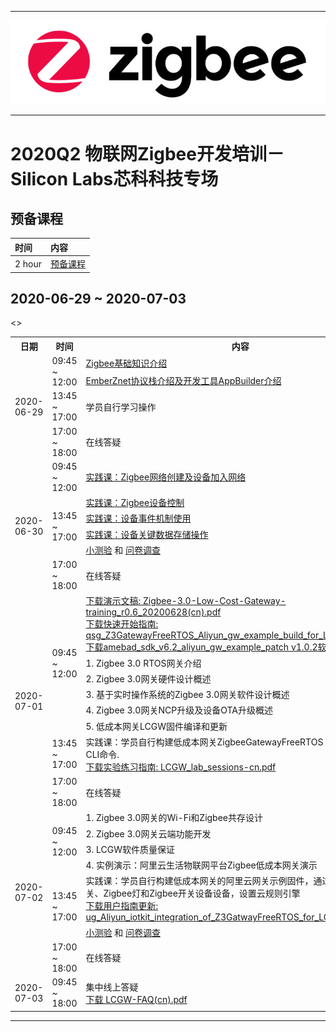 ********
![zigbee](files/zigbee.png)
********


# 2020Q2 物联网Zigbee开发培训－Silicon Labs芯科科技专场
## 预备课程
| 时间 | 内容 |  
|:---- |:----|    
| 2 hour | [预备课程](Zigbee-Preparatory-Course) |


## 2020-06-29 ~ 2020-07-03
<table>
    <tr>
        <th>日期</th>
        <th>时间</th>
        <th>内容</th>
    </tr>
    <tr>
        <td rowspan="4">2020-06-29</td>
        <td rowspan="2">09:45 ~ 12:00</td>
        <td><a href="Introduction-of-Zigbee-Basic">Zigbee基础知识介绍</a></td>
    </tr>
    <tr>
        <td><a href="Introduction-of-EmberZnet-and-AppBuilder">EmberZnet协议栈介绍及开发工具AppBuilder介绍</a></td>
    </tr>
    <tr>
        <td>13:45 ~ 17:00</td>
        <td>学员自行学习操作</td>
    </tr>
    <tr>
        <td>17:00 ~ 18:00</td>
        <td>在线答疑</td>
    </tr>
    <tr>
        <td rowspan="6">2020-06-30</td>
        <td>09:45 ~ 12:00</td>
        <td><a href="Zigbee-Hands-on-Forming-and-Joining">实践课：Zigbee网络创建及设备加入网络</a></td>
    </tr>
    <tr>
        <td rowspan="4">13:45 ~ 17:00</td>
        <td><a href="Zigbee-Hands-on-Sending-OnOff-Commands">实践课：Zigbee设备控制</a></td>
    </tr>
    <tr>
        <td><a href="Zigbee-Hands-on-Using-Event">实践课：设备事件机制使用</a></td>
    </tr>
    <tr>
        <td><a href="Zigbee-Hands-on-Non-volatile-Data-Storage">实践课：设备关键数据存储操作</a></td>
    </tr>
    <tr>
        <td>
        <a href="https://forms.office.com/Pages/ResponsePage.aspx?id=ItjbVDFSIEuUTW9KvNVB-_gYgvSbceFAppvKGwjVr_1UQVdQVVFYTlYwMjhZRlMzVDdUMlA0NUFSNy4u">小测验</a> 
        和 
        <a href="https://forms.office.com/Pages/ResponsePage.aspx?id=ItjbVDFSIEuUTW9KvNVB-_gYgvSbceFAppvKGwjVr_1UMDNWUkNYM1UyWkRBRUY5VVFIOTFTTEVZNi4u">问卷调查</a>
        </td>
    </tr>
    <tr>
        <td>17:00 ~ 18:00</td>
        <td>在线答疑</td>
    </tr>
    <tr>
        <td rowspan="9">2020-07-01</td>
        <td rowspan="7">09:45 ~ 12:00</td>
    </tr>
    <tr>
        <td>
        <a href="files/ZB-2020Q2-ZMGC-Training/Zigbee-3.0-Low-Cost-Gateway-training_r0.6_20200628(cn).pdf">下载演示文稿: Zigbee-3.0-Low-Cost-Gateway-training_r0.6_20200628(cn).pdf</a><br>
        <a href="files/ZB-2020Q2-ZMGC-Training/qsg_Z3GatewayFreeRTOS_Aliyun_gw_example_build_for_LCGW_r1.0.2.pdf">下载快速开始指南: qsg_Z3GatewayFreeRTOS_Aliyun_gw_example_build_for_LCGW_r1.0.2.pdf</a><br>
        <a href="files/ZB-2020Q2-ZMGC-Training/amebad_sdk_v6.2_aliyun_gw_example_patch-v1.0.2-20200630.zip">下载amebad_sdk_v6.2_aliyun_gw_example_patch v1.0.2软件补丁</a>
        </td>
    </tr>
    <tr>
        <td>1. Zigbee 3.0 RTOS网关介绍</td>
    </tr>
    <tr>
        <td>2. Zigbee 3.0网关硬件设计概述</td>
    </tr>  
    <tr>
        <td>3. 基于实时操作系统的Zigbee 3.0网关软件设计概述</td>
    </tr>  
    <tr>
        <td>4. Zigbee 3.0网关NCP升级及设备OTA升级概述</td>
    </tr>
    <tr>
        <td>5. 低成本网关LCGW固件编译和更新</td>
    </tr>
    <tr>
        <td>13:45 ~ 17:00</td>
        <td>
            实践课：学员自行构建低成本网关ZigbeeGatewayFreeRTOS CLI固件并操作CLI命令. <br>
            <a href="files/ZB-2020Q2-ZMGC-Training/LCGW_lab_sessions-cn.pdf">下载实验练习指南: LCGW_lab_sessions-cn.pdf</a>
        </td>
    </tr>    
    <tr>
        <td>17:00 ~ 18:00</td>
        <td>在线答疑</td>
    </tr>
    <tr>
        <td rowspan="7">2020-07-02</td>
        <td rowspan="4">09:45 ~ 12:00</td>
        <td>1. Zigbee 3.0网关的Wi-Fi和Zigbee共存设计</td>
    </tr>
    <tr>
        <td>2. Zigbee 3.0网关云端功能开发</td>
    </tr>
    <tr>
        <td>3. LCGW软件质量保证</td>
    </tr>  
    <tr>
        <td>4. 实例演示：阿里云生活物联网平台Zigbee低成本网关演示</td>
    </tr>  
    <tr>
        <td rowspan="2">13:45 ~ 17:00</td>
        <td>
        实践课：学员自行构建低成本网关的阿里云网关示例固件，通过手机应用添加网关、Zigbee灯和Zigbee开关设备设备，设置云规则引擎<br>
        <a href="files/ZB-2020Q2-ZMGC-Training/ug_Aliyun_iotkit_integration_of_Z3GatwayFreeRTOS_for_LCGW_r1.0.2.pdf">下载用户指南更新: ug_Aliyun_iotkit_integration_of_Z3GatwayFreeRTOS_for_LCGW_r1.0.2.pdf</a>
        </td>
    </tr>
    <tr>
        <td><a href="https://forms.office.com/Pages/ResponsePage.aspx?id=ItjbVDFSIEuUTW9KvNVB--Q_IyaShX1Fi6yJTEj4gaZUQVRKOFk0UjlPTjJRMVRRRUgyUTBLUzBRVi4u">小测验</a> 和 <a href="https://forms.office.com/Pages/ResponsePage.aspx?id=ItjbVDFSIEuUTW9KvNVB-xIfpgzSA6ZDslkDkXDmrYJUMVRGUzZZMkNFQ0Y0V0tINllEMlM4QUxCUi4u">问卷调查</a></td>
    </tr>
    <tr>
        <td>17:00 ~ 18:00</td>
        <td>在线答疑</td>
        <>
    </tr>
    <tr>
        <td>2020-07-03</td>
        <td>09:45 ~ 18:00</td>
        <td>
        集中线上答疑<br>
        <a href="files/ZB-2020Q2-ZMGC-Training/LCGW-FAQ(cn).pdf">下载 LCGW-FAQ(cn).pdf
        </td>
    </tr>                                 
</table>

*************



